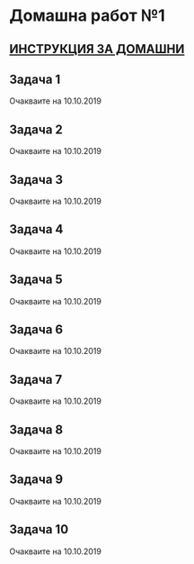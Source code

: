 # Домашна работ №1

## [ИНСТРУКЦИЯ ЗА ДОМАШНИ](HomeWork/README.md)

## Задача 1

Очакваите на 10.10.2019

## Задача 2

Очакваите на 10.10.2019

## Задача 3

Очакваите на 10.10.2019

## Задача 4

Очакваите на 10.10.2019

## Задача 5

Очакваите на 10.10.2019

## Задача 6

Очакваите на 10.10.2019

## Задача 7

Очакваите на 10.10.2019

## Задача 8

Очакваите на 10.10.2019

## Задача 9

Очакваите на 10.10.2019

## Задача 10

Очакваите на 10.10.2019
